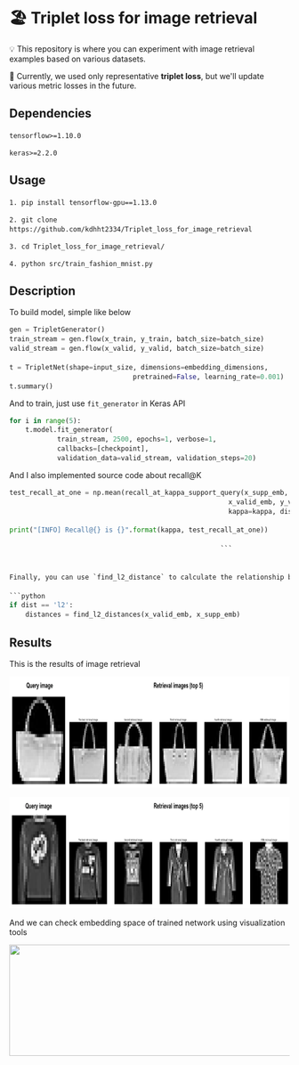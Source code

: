# 🏖 Triplet loss for image retrieval


💡 This repository is where you can experiment with image retrieval examples based on various datasets.


🔑 Currently, we used only representative __triplet loss__, but we'll update various metric losses in the future.


## Dependencies

`tensorflow>=1.10.0`

`keras>=2.2.0`

## Usage

`1. pip install tensorflow-gpu==1.13.0`

`2. git clone https://github.com/kdhht2334/Triplet_loss_for_image_retrieval`

`3. cd Triplet_loss_for_image_retrieval/`

`4. python src/train_fashion_mnist.py`

## Description

To build model, simple like below
```python
gen = TripletGenerator()
train_stream = gen.flow(x_train, y_train, batch_size=batch_size)
valid_stream = gen.flow(x_valid, y_valid, batch_size=batch_size)

t = TripletNet(shape=input_size, dimensions=embedding_dimensions,
                               pretrained=False, learning_rate=0.001)
t.summary()
```

And to train, just use `fit_generator` in Keras API
```python
for i in range(5):
    t.model.fit_generator(
            train_stream, 2500, epochs=1, verbose=1,
            callbacks=[checkpoint],
            validation_data=valid_stream, validation_steps=20)
```

And I also implemented source code about recall@K
```python
test_recall_at_one = np.mean(recall_at_kappa_support_query(x_supp_emb, y_supp, 
                                                       x_valid_emb, y_valid, 
                                                       kappa=kappa, dist=dist))

print("[INFO] Recall@{} is {}".format(kappa, test_recall_at_one))
                                                      
                                                     ```
                                                     

Finally, you can use `find_l2_distance` to calculate the relationship between data samples based on the metric distance. (Here we use l2 distance)

```python
if dist == 'l2':
    distances = find_l2_distances(x_valid_emb, x_supp_emb)
```


## Results

This is the results of image retrieval

<p align="center">
  <img width="820" height="200" src="/pic/retrieval_result_1.png">
</p>

<p align="center">
  <img width="820" height="200" src="/pic/retrieval_result_2.png">
</p>

And we can check embedding space of trained network using visualization tools

<p align="center">
  <img width="820" height="200" src="/pic/visualization_of_embedding_space">
</p>